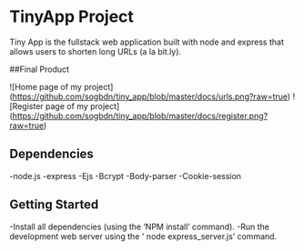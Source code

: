 # TinyApp Project

Tiny App is the fullstack web application built with node and express that allows users to shorten long URLs (a la bit.ly).

##Final Product

![Home page of my project] (https://github.com/sogbdn/tiny_app/blob/master/docs/urls.png?raw=true)
![Register page of my project] (https://github.com/sogbdn/tiny_app/blob/master/docs/register.png?raw=true)

## Dependencies

-node.js
-express
-Ejs
-Bcrypt
-Body-parser
-Cookie-session

## Getting Started

-Install all dependencies (using the ‘NPM install’ command).
-Run the development web server using  the ' node express_server.js’ command.
